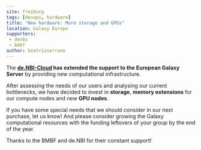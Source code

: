```yaml
---
site: freiburg
tags: [devops, hardware]
title: "New hardware: More storage and GPUs"
location: Galaxy Europe
supporters:
 - denbi
 - bmbf
author: beatrizserrano
---
```


The __[de.NBI-Cloud](https://www.denbi.de/cloud) has extended the support to the European Galaxy Server__ by providing new computational infrastructure.

After assessing the needs of our users and analysing our current bottlenecks, we have decided to invest in __storage__, __memory extensions__ for our compute nodes and new __GPU nodes__.

If you have some special needs that we should consider in our next purchase, let us know! And please consider growing the Galaxy computational resources with the funding leftovers of your group by the end of the year.

Thanks to the BMBF and de.NBI for their constant support!